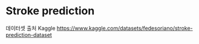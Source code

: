 # Stroke prediction

데이터셋 출처 Kaggle https://www.kaggle.com/datasets/fedesoriano/stroke-prediction-dataset

